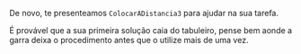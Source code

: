 De novo, te presenteamos `ColocarADistancia3` para ajudar na sua tarefa.

É provável que a sua primeira solução caia do tabuleiro, pense bem aonde a garra deixa o procedimento antes que o utilize mais de uma vez.

